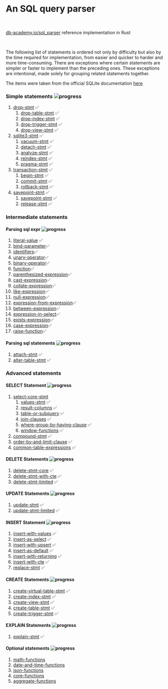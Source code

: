 # An SQL query parser

<br />

[db-academy.io/sql_parser](https://db-academy.io/sql_parser) reference implementation in Rust

<br />

The following list of statements is ordered not only by difficulty but also by
the time required for implementation, from easier and quicker to harder and 
more time-consuming. There are exceptions where certain statements are simpler
or faster to implement than the preceding ones. These exceptions are 
intentional, made solely for grouping related statements together.

The items were taken from the official SQLite documentation 
[here](https://www.sqlite.org/lang.html)

### Simple statements ![progress](https://progress-bar.xyz/14/?scale=14&suffix=%%%20(14%20of%2014)&width=140)
1. [drop-stmt](https://www.sqlite.org/lang_droptable.html) &#9989;
    1. [drop-table-stmt](https://www.sqlite.org/lang_droptable.html) &#9989;
    1. [drop-index-stmt](https://www.sqlite.org/lang_dropindex.html) &#9989;
    1. [drop-trigger-stmt](https://www.sqlite.org/lang_droptrigger.html) &#9989;
    1. [drop-view-stmt](https://www.sqlite.org/lang_dropview.html) &#9989;
1. [sqlite3-stmt](https://www.sqlite.org/lang_vacuum.html) &#9989;
    1. [vacuum-stmt](https://www.sqlite.org/lang_vacuum.html) &#9989;
    1. [detach-stmt](https://www.sqlite.org/lang_detach.html) &#9989;
    1. [analyze-stmt](https://www.sqlite.org/lang_analyze.html) &#9989; 
    1. [reindex-stmt](https://www.sqlite.org/lang_reindex.html) &#9989; 
    1. [pragma-stmt](https://www.sqlite.org/pragma.html) &#9989;
1. [transaction-stmt](https://www.sqlite.org/lang_transaction.html) &#9989;
    1. [begin-stmt](https://www.sqlite.org/lang_transaction.html) &#9989;
    1. [commit-stmt](https://www.sqlite.org/lang_transaction.html) &#9989;
    1. [rollback-stmt](https://www.sqlite.org/lang_savepoint.html) &#9989;
1. [savepoint-stmt](https://www.sqlite.org/lang_savepoint.html) &#9989;
    1. [savepoint-stmt](https://www.sqlite.org/lang_savepoint.html) &#9989;
    1. [release-stmt](https://www.sqlite.org/lang_savepoint.html) &#9989;


### Intermediate statements

#### Parsing sql expr ![progress](https://progress-bar.xyz/17/?scale=17&suffix=%%%20(17%20of%2017)&width=140)
1. [literal-value](https://www.sqlite.org/lang_expr.html#literalvalue) &#9989;
1. [bind-parameter](https://www.sqlite.org/lang_expr.html#bindvar)&#9989;
1. [identifiers](https://www.sqlite.org/lang_expr.html#columnname)&#9989;
1. [unary-operator](https://www.sqlite.org/lang_expr.html#unaryexp)&#9989;
1. [binary-operator](https://www.sqlite.org/lang_expr.html#binaryexp)&#9989;
1. [function](https://www.sqlite.org/lang_expr.html#function.html)&#9989;
1. [parenthesized-expression](https://www.sqlite.org/lang_expr.html#parenexp)&#9989;
1. [cast-expression](https://www.sqlite.org/lang_expr.html#cast)&#9989;
1. [collate-expression](https://www.sqlite.org/lang_expr.html#collateexp)&#9989;
1. [like-expression](https://www.sqlite.org/lang_expr.html#likeexp)&#9989;
1. [null-expression](https://www.sqlite.org/lang_expr.html#likeexp)&#9989;
1. [expression-from-expression](https://www.sqlite.org/lang_expr.html#exprlist)&#9989;
1. [between-expression](https://www.sqlite.org/lang_expr.html#betweenexp)&#9989;
1. [expression-in-select](https://www.sqlite.org/lang_expr.html#exprlist)&#9989;
1. [exists-expression](https://www.sqlite.org/lang_expr.html#exprlist)&#9989;
1. [case-expression](https://www.sqlite.org/lang_expr.html#caseexp)&#9989;
1. [raise-function](https://www.sqlite.org/lang_expr.html#raisefunc)&#9989;

#### Parsing sql statements ![progress](https://progress-bar.xyz/2/?scale=2&suffix=%%%20(2%20of%202)&width=140)
1. [attach-stmt](https://www.sqlite.org/lang_attach.html) &#9989;
1. [alter-table-stmt](https://www.sqlite.org/lang_altertable.html) &#9989;

### Advanced statements

#### SELECT Statement ![progress](https://progress-bar.xyz/9/?scale=9&suffix=%%%20(9%20of%209)&width=140)

1. [select-core-stmt](https://www.sqlite.org/syntax/select-core.html)
    1. [values-stmt](https://www.sqlite.org/syntax/select-core.html) &#9989;
    1. [result-columns](https://www.sqlite.org/syntax/result-column.html) &#9989;
    1. [table-or-subquery](https://www.sqlite.org/lang_select.html#tablename) &#9989;
    1. [join-clauses](https://www.sqlite.org/syntax/join-clause.html) &#9989;
    1. [where-group-by-having-clause](https://www.sqlite.org/lang_select.html#where) &#9989;
    1. [window-functions](https://www.sqlite.org/syntax/window-defn.html) &#9989;
1. [compound-stmt](https://www.sqlite.org/syntax/factored-select-stmt.html) &#9989;
1. [order-by-and-limit-clause](https://www.sqlite.org/lang_select.html#orderby) &#9989;
1. [common-table-expressions](https://www.sqlite.org/syntax/common-table-expression.html) &#9989;

#### DELETE Statements ![progress](https://progress-bar.xyz/3/?scale=3&suffix=%%%20(3%20of%203)&width=140)
1. [delete-stmt-core](https://www.sqlite.org/syntax/delete-stmt.html) &#9989;
1. [delete-stmt-with-cte](https://www.sqlite.org/syntax/delete-stmt.html) &#9989;
1. [delete-stmt-limited](https://www.sqlite.org/syntax/delete-stmt-limited.html) &#9989;

#### UPDATE Statements ![progress](https://progress-bar.xyz/2/?scale=2&suffix=%%%20(2%20of%202)&width=140)
1. [update-stmt](https://www.sqlite.org/syntax/update-stmt.html) &#9989;
1. [update-stmt-limited](https://www.sqlite.org/syntax/update-stmt-limited.html) &#9989;

#### INSERT Statement ![progress](https://progress-bar.xyz/7/?scale=7&suffix=%%%20(7%20of%207)&width=140)
1. [insert-with-values](https://www.sqlite.org/lang_insert.html) &#9989;
1. [insert-as-select](https://www.sqlite.org/lang_insert.html) &#9989;
1. [insert-with-upsert](https://www.sqlite.org/lang_insert.html) &#9989;
1. [insert-as-default](https://www.sqlite.org/lang_insert.html) &#9989;
1. [insert-with-returning](https://www.sqlite.org/lang_insert.html) &#9989;
1. [insert-with-cte](https://www.sqlite.org/lang_insert.html) &#9989;
1. [replace-stmt](https://www.sqlite.org/lang_replace.html) &#9989;

#### CREATE Statements ![progress](https://progress-bar.xyz/5/?scale=5&suffix=%%%20(5%20of%205)&width=140)
1. [create-virtual-table-stmt](https://www.sqlite.org/lang_createvtab.html) &#9989;
1. [create-index-stmt](https://www.sqlite.org/lang_createindex.html) &#9989;
1. [create-view-stmt](https://www.sqlite.org/lang_createview.html) &#9989;
1. [create-table-stmt](https://www.sqlite.org/lang_createtable.html) &#9989;
1. [create-trigger-stmt](https://www.sqlite.org/lang_createtrigger.html) &#9989;

#### EXPLAIN Statements ![progress](https://progress-bar.xyz/1/?scale=1&suffix=%%%20(1%20of%201)&width=140)
1. [explain-stmt](https://www.sqlite.org/lang_explain.html) &#9989;

#### Optional statements ![progress](https://progress-bar.xyz/0/?scale=5&suffix=%%%20(0%20of%205)&width=140)
1. [math-functions](https://www.sqlite.org/lang_mathfunc.html)
1. [date-and-time-functions](https://www.sqlite.org/lang_datefunc.html)
1. [json-functions](https://www.sqlite.org/json1.html)
1. [core-functions](https://www.sqlite.org/lang_corefunc.html)
1. [aggregate-functions](https://www.sqlite.org/lang_aggfunc.html)
